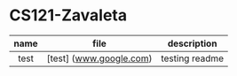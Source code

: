 # CS121-Zavaleta
| name| file|description|
|:----:| ------|-----------|
|test | [test] (www.google.com)|testing readme|
